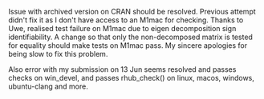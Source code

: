 Issue with archived version on CRAN should be resolved. Previous attempt didn't fix it as I don't have access to an M1mac for checking. Thanks to Uwe, realised test failure on M1mac due to eigen decomposition sign identifiability. A change so that only the non-decomposed matrix is tested for equality should make tests on M1mac pass.
My sincere apologies for being slow to fix this problem.

Also error with my submission on 13 Jun seems resolved and passes checks on win_devel, and passes rhub_check() on linux, macos, windows, ubuntu-clang and more.


